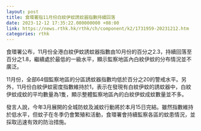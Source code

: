 ```yaml
---
layout: post
title: 食環署指11月份白紋伊蚊誘蚊器指數持續回落
date: 2023-12-12 17:35:22.000000000 +08:00
link: https://news.rthk.hk/rthk/ch/component/k2/1731959-20231212.htm
categories: rthk
---
```


食環署公布，11月份全港白紋伊蚊誘蚊器指數由10月份的百分之2.3，持續回落至百分之1.8，繼續處於最低的一級水平，顯示監察地區內白紋伊蚊的分布情況並不廣泛。

11月份，全部64個監察地區的分區誘蚊器指數均低於百分之20的警戒水平。另外，11月份白紋伊蚊密度指數維持於1，表示在發現有白紋伊蚊的誘蚊器中，白紋伊蚊成蚊的平均數量為1隻，顯示整體監察地區內的白紋伊蚊成蚊數量並不多。
 
發言人說，今年3月展開的全城防蚊及滅蚊行動將於本月15日完結。雖然指數維持於低水平，但蚊子在冬季仍會繁殖和活動，食環署會持續監察各區的蚊患情況，並採取迅速有效的防治措施。

